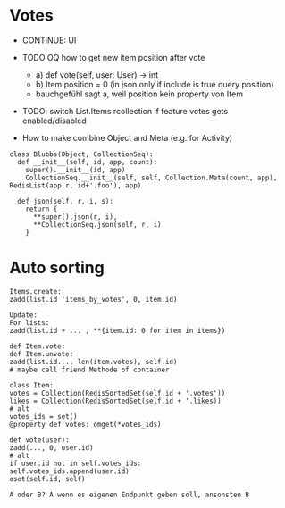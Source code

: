 # Votes

* CONTINUE: UI
* TODO OQ how to get new item position after vote
  * a) def vote(self, user: User) -> int
  * b) Item.position = 0 (in json only if include is true query position)
  * bauchgefühl sagt a, weil position kein property von Item
* TODO: switch List.Items rcollection if feature votes gets enabled/disabled

* How to make combine Object and Meta (e.g. for Activity)
```
class Blubbs(Object, CollectionSeq):
  def __init__(self, id, app, count):
    super().__init__(id, app)
    CollectionSeq.__init__(self, self, Collection.Meta(count, app), RedisList(app.r, id+'.foo'), app)

  def json(self, r, i, s):
    return {
      **super().json(r, i),
      **CollectionSeq.json(self, r, i)
    }
```

# Auto sorting

```
Items.create:
zadd(list.id 'items_by_votes', 0, item.id)

Update:
For lists:
zadd(list.id + ... , **{item.id: 0 for item in items})

def Item.vote:
def Item.unvote:
zadd(list.id..., len(item.votes), self.id)
# maybe call friend Methode of container

class Item:
votes = Collection(RedisSortedSet(self.id + '.votes'))
likes = Collection(RedisSortedSet(self.id + '.likes))
# alt
votes_ids = set()
@property def votes: omget(*votes_ids)

def vote(user):
zadd(..., 0, user.id)
# alt
if user.id not in self.votes_ids:
self.votes_ids.append(user.id)
oset(self.id, self)

A oder B? A wenn es eigenen Endpunkt geben soll, ansonsten B
```
